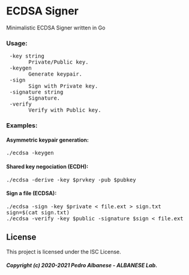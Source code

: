 # ECDSA Signer
Minimalistic ECDSA Signer written in Go 
### Usage:
<pre> -key string
       Private/Public key.
 -keygen
       Generate keypair.
 -sign
       Sign with Private key.
 -signature string
       Signature.
 -verify
       Verify with Public key.</pre>
### Examples:
#### Asymmetric keypair generation:
<pre>./ecdsa -keygen</pre>
#### Shared key negociation (ECDH):
<pre>./ecdsa -derive -key $prvkey -pub $pubkey</pre>
#### Sign a file (ECDSA):
<pre>./ecdsa -sign -key $private < file.ext > sign.txt
sign=$(cat sign.txt)
./ecdsa -verify -key $public -signature $sign < file.ext
</pre>
## License
This project is licensed under the ISC License.
##### Copyright (c) 2020-2021 Pedro Albanese - ALBANESE Lab.
